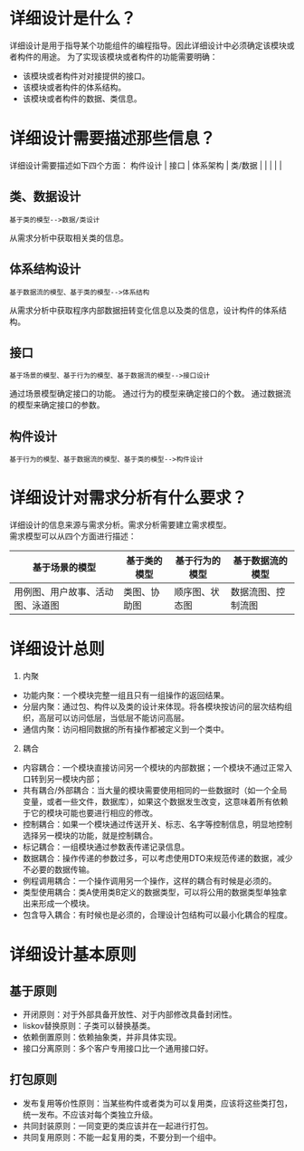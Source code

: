 # 详细设计是什么？
详细设计是用于指导某个功能组件的编程指导。因此详细设计中必须确定该模块或者构件的用途。
为了实现该模块或者构件的功能需要明确：
- 该模块或者构件对对接提供的接口。
- 该模块或者构件的体系结构。
- 该模块或者构件的数据、类信息。

# 详细设计需要描述那些信息？
详细设计需要描述如下四个方面：
构件设计 | 接口 | 体系架构 | 类/数据 |
 | | | |
## 类、数据设计
```
基于类的模型-->数据/类设计
```
从需求分析中获取相关类的信息。

## 体系结构设计
```
基于数据流的模型、基于类的模型-->体系结构
```
从需求分析中获取程序内部数据扭转变化信息以及类的信息，设计构件的体系结构。
## 接口
```
基于场景的模型、基于行为的模型、基于数据流的模型-->接口设计
```
通过场景模型确定接口的功能。
通过行为的模型来确定接口的个数。
通过数据流的模型来确定接口的参数。

## 构件设计
```
基于行为的模型、基于数据流的模型、基于类的模型-->构件设计
```


# 详细设计对需求分析有什么要求？
详细设计的信息来源与需求分析。需求分析需要建立需求模型。  
需求模型可以从四个方面进行描述：

基于场景的模型 | 基于类的模型 | 基于行为的模型 | 基于数据流的模型 |
---|---|---|---| 
用例图、用户故事、活动图、泳道图 | 类图、协助图|顺序图、状态图|数据流图、控制流图


# 详细设计总则
1. 内聚
* 功能内聚：一个模块完整一组且只有一组操作的返回结果。
* 分层内聚：通过包、构件以及类的设计来体现。将各模块按访问的层次结构组织，高层可以访问低层，当低层不能访问高层。
* 通信内聚：访问相同数据的所有操作都被定义到一个类中。

2. 耦合
* 内容耦合：一个模块直接访问另一个模块的内部数据；一个模块不通过正常入口转到另一模块内部；
* 共有耦合/外部耦合：当大量的模块需要使用相同的一些数据时（如一个全局变量，或者一些文件，数据库），如果这个数据发生改变，这意味着所有依赖于它的模块可能也要进行相应的修改。
* 控制耦合：如果一个模块通过传送开关、标志、名字等控制信息，明显地控制选择另一模块的功能，就是控制耦合。
* 标记耦合：一组模块通过参数表传递记录信息。
* 数据耦合：操作传递的参数过多，可以考虑使用DTO来规范传递的数据，减少不必要的数据传输。
* 例程调用耦合：一个操作调用另一个操作，这样的耦合有时候是必须的。
* 类型使用耦合：类A使用类B定义的数据类型，可以将公用的数据类型单独拿出来形成一个模块。
* 包含导入耦合：有时候也是必须的，合理设计包结构可以最小化耦合的程度。



# 详细设计基本原则
## 基于原则
* 开闭原则：对于外部具备开放性、对于内部修改具备封闭性。
* liskov替换原则：子类可以替换基类。
* 依赖倒置原则：依赖抽象类，并非具体实现。
* 接口分离原则：多个客户专用接口比一个通用接口好。

## 打包原则
*  发布复用等价性原则：当某些构件或者类为可以复用类，应该将这些类打包，统一发布。不应该对每个类独立升级。
*  共同封装原则：一同变更的类应该并在一起进行打包。
*  共同复用原则：不能一起复用的类，不要分到一个组中。
